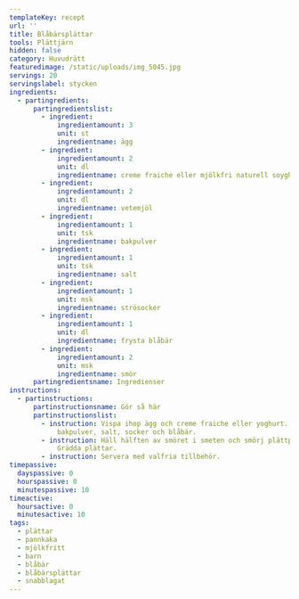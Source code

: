 ```yaml
---
templateKey: recept
url: ''
title: Blåbärsplättar
tools: Plättjärn
hidden: false
category: Huvudrätt
featuredimage: /static/uploads/img_5045.jpg
servings: 20
servingslabel: stycken
ingredients:
  - partingredients:
      partingredientslist:
        - ingredient:
            ingredientamount: 3
            unit: st
            ingredientname: ägg
        - ingredient:
            ingredientamount: 2
            unit: dl
            ingredientname: creme fraiche eller mjölkfri naturell soyghurt
        - ingredient:
            ingredientamount: 2
            unit: dl
            ingredientname: vetemjöl
        - ingredient:
            ingredientamount: 1
            unit: tsk
            ingredientname: bakpulver
        - ingredient:
            ingredientamount: 1
            unit: tsk
            ingredientname: salt
        - ingredient:
            ingredientamount: 1
            unit: msk
            ingredientname: strösocker
        - ingredient:
            ingredientamount: 1
            unit: dl
            ingredientname: frysta blåbär
        - ingredient:
            ingredientamount: 2
            unit: msk
            ingredientname: smör
      partingredientsname: Ingredienser
instructions:
  - partinstructions:
      partinstructionsname: Gör så här
      partinstructionslist:
        - instruction: Vispa ihop ägg och creme fraiche eller yoghurt. Rör ner mjöl,
            bakpulver, salt, socker och blåbär.
        - instruction: Häll hälften av smöret i smeten och smörj plättpannan med resten.
            Grädda plättar.
        - instruction: Servera med valfria tillbehör.
timepassive:
  dayspassive: 0
  hourspassive: 0
  minutespassive: 10
timeactive:
  hoursactive: 0
  minutesactive: 10
tags:
  - plättar
  - pannkaka
  - mjölkfritt
  - barn
  - blåbär
  - blåbärsplättar
  - snabblagat
---
```

